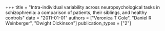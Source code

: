 +++
title = "Intra-individual variability across neuropsychological tasks in schizophrenia: a comparison of patients, their siblings, and healthy controls"
date = "2011-01-01"
authors = ["Veronica T Cole", "Daniel R Weinberger", "Dwight Dickinson"]
publication_types = ["2"]
